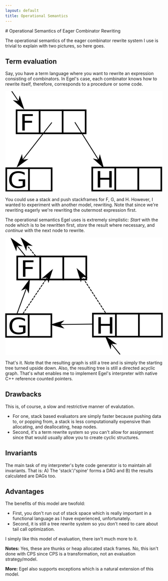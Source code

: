 ```yaml
---
layout: default
title: Operational Semantics
---
```

<html markdown="1">
<head>
<link rel="stylesheet" href="css/main.css">
</head>
<body markdown="1">
# Operational Semantics of Eager Combinator Rewriting

The operational semantics of the eager combinator rewrite system I use is trivial to explain with two pictures, so here goes.

## Term evaluation
Say, you have a term language where you want to rewrite an expression consisting of combinators. In Egel's case, each 
combinator knows how to rewrite itself, therefore, corresponds to a procedure or some code.

![A term](tree1.png)

You could use a stack and push stackframes for F, G, and H. However, I wanted to experiment with another model, rewriting. 
Note that since we're rewriting eagerly we're rewriting the outermost expression first.

The operational semantics Egel uses is extremely simplistic: *Start* with the node which is to be rewritten first, *store* 
the result where necessary, and *continue* with the next node to rewrite.

![Term traversal](tree2.png)

That's it. Note that the resulting graph is still a tree and is simply the starting tree turned upside down. Also, the 
resulting tree is still a directed acyclic graph. That's what enables me to implement Egel's interpreter with native C++ 
reference counted pointers.

## Drawbacks

This is, of course, a slow and restrictive manner of evalutation.
+ For one, stack based evaluators are simply faster because pushing data to, or popping from, a stack is less 
  computationally expensive than allocating, and deallocating, heap nodes.
+ Second, it's a term rewrite system so you can't allow for assignment since that would usually allow you to 
  create cyclic structures.

## Invariants

The main task of my interpreter's byte code generator is to maintain all invariants. That is: A) The 'stack'/'spine' forms a DAG and B) the results calculated are DAGs too.

## Advantages

The benefits of this model are twofold: 
+ First, you don't run out of stack space which is really important in a functional language as I have experienced, 
  unfortunately. 
+ Second, it is still a tree rewrite system so you don't need to care about tail call optimization.

I simply like this model of evaluation, there isn't much more to it.

**Notes:** Yes, these are thunks or heap allocated stack frames. No, this isn't done with CPS since CPS is a transformation, 
not an evaluation strategy/model.

**More:** Egel also supports exceptions which is a natural extension of this model.
</body>
</html>
